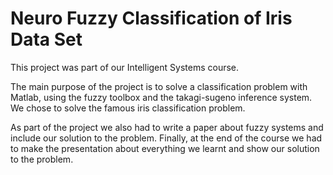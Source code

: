 # Neuro Fuzzy Classification of Iris Data Set
This project was part of our Intelligent Systems course.

The main purpose of the project is to solve a classification problem with Matlab, using the fuzzy toolbox and the takagi-sugeno inference system.
We chose to solve the famous iris classification problem.

As part of the project we also had to write a paper about fuzzy systems and include our solution to the problem.
Finally, at the end of the course we had to make the presentation about everything we learnt and show our solution to the problem.
